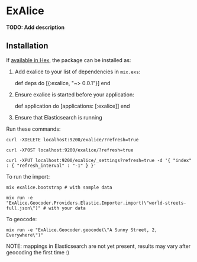 # ExAlice

**TODO: Add description**

## Installation

If [available in Hex](https://hex.pm/docs/publish), the package can be installed as:

  1. Add exalice to your list of dependencies in `mix.exs`:

        def deps do
          [{:exalice, "~> 0.0.1"}]
        end

  2. Ensure exalice is started before your application:

        def application do
          [applications: [:exalice]]
        end

  3. Ensure that Elasticsearch is running

Run these commands:

    curl -XDELETE localhost:9200/exalice/?refresh=true

    curl -XPOST localhost:9200/exalice/?refresh=true

    curl -XPUT localhost:9200/exalice/_settings?refresh=true -d '{ "index" : { "refresh_interval" : "-1" } }'

To run the import:

    mix exalice.bootstrap # with sample data

    mix run -e "ExAlice.Geocoder.Providers.Elastic.Importer.import(\"world-streets-full.json\")" # with your data

To geocode:

    mix run -e "ExAlice.Geocoder.geocode(\"A Sunny Street, 2, Everywhere\")"

NOTE: mappings in Elasticsearch are not yet present, results may vary after
geocoding the first time :)
